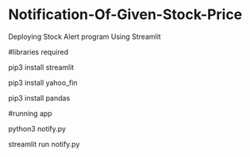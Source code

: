 # Notification-Of-Given-Stock-Price
Deploying Stock Alert program Using Streamlit 



#libraries required 





pip3 install streamlit 




pip3 install yahoo_fin 
 




pip3 install pandas  




#running app 


python3 notify.py



streamlit run notify.py
